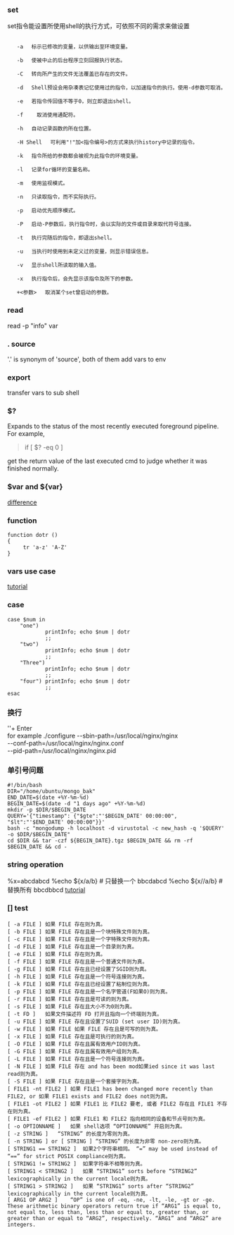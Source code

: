 ### set
set指令能设置所使用shell的执行方式，可依照不同的需求来做设置
```

   -a 　标示已修改的变量，以供输出至环境变量。

   -b 　使被中止的后台程序立刻回报执行状态。

   -C 　转向所产生的文件无法覆盖已存在的文件。

   -d 　Shell预设会用杂凑表记忆使用过的指令，以加速指令的执行。使用-d参数可取消。

   -e 　若指令传回值不等于0，则立即退出shell。

   -f　 　取消使用通配符。

   -h 　自动记录函数的所在位置。

   -H Shell 　可利用"!"加<指令编号>的方式来执行history中记录的指令。

   -k 　指令所给的参数都会被视为此指令的环境变量。

   -l 　记录for循环的变量名称。

   -m 　使用监视模式。

   -n 　只读取指令，而不实际执行。

   -p 　启动优先顺序模式。

   -P 　启动-P参数后，执行指令时，会以实际的文件或目录来取代符号连接。

   -t 　执行完随后的指令，即退出shell。

   -u 　当执行时使用到未定义过的变量，则显示错误信息。

   -v 　显示shell所读取的输入值。

   -x 　执行指令后，会先显示该指令及所下的参数。

   +<参数> 　取消某个set曾启动的参数。
```

### read
read -p "info" var

### . source
'.' is synonym of 'source', both of them add vars to env

### export
transfer vars to sub shell

### $?
Expands  to  the status of the most recently executed foreground pipeline.
For example,
> if [ $? -eq 0 ]

get the return value of the last executed cmd to judge whether it was finished normally.

### $var and ${var}
[difference](https://stackoverflow.com/questions/18135451/what-is-the-difference-between-var-var-and-var-in-the-bash-shell)

### function
    function dotr ()
    {
         tr 'a-z' 'A-Z'
    }

### vars use case
[tutorial](http://blog.csdn.net/jinzhao1993/article/details/53579723)

### case
    case $num in
        "one")
                printInfo; echo $num | dotr
                ;;
        "two")
                printInfo; echo $num | dotr
                ;;
        "Three")
                printInfo; echo $num | dotr
                ;;
        "four") printInfo; echo $num | dotr
                ;;
    esac

### 换行
'\'+ Enter  
for example
  ./configure --sbin-path=/usr/local/nginx/nginx \
  --conf-path=/usr/local/nginx/nginx.conf \
  --pid-path=/usr/local/nginx/nginx.pid


### 单引号问题
~~~
#!/bin/bash
DIR="/home/ubuntu/mongo_bak"
END_DATE=$(date +%Y-%m-%d)
BEGIN_DATE=$(date -d "1 days ago" +%Y-%m-%d)
mkdir -p $DIR/$BEGIN_DATE
QUERY='{"timestamp": {"$gte":"'$BEGIN_DATE' 00:00:00", "$lt":"'$END_DATE' 00:00:00"}}'
bash -c "mongodump -h localhost -d virustotal -c new_hash -q '$QUERY' -o $DIR/$BEGIN_DATE"
cd $DIR && tar -czf ${BEGIN_DATE}.tgz $BEGIN_DATE && rm -rf $BEGIN_DATE && cd -
~~~


### string operation
%x=abcdabcd
%echo ${x/a/b} # 只替换一个
bbcdabcd
%echo ${x//a/b} # 替换所有
bbcdbbcd
[tutorial](http://justcoding.iteye.com/blog/1963463)


### [] test
~~~
[ -a FILE ]	如果 FILE 存在则为真。
[ -b FILE ]	如果 FILE 存在且是一个块特殊文件则为真。
[ -c FILE ]	如果 FILE 存在且是一个字特殊文件则为真。
[ -d FILE ]	如果 FILE 存在且是一个目录则为真。
[ -e FILE ]	如果 FILE 存在则为真。
[ -f FILE ]	如果 FILE 存在且是一个普通文件则为真。
[ -g FILE ]	如果 FILE 存在且已经设置了SGID则为真。
[ -h FILE ]	如果 FILE 存在且是一个符号连接则为真。
[ -k FILE ]	如果 FILE 存在且已经设置了粘制位则为真。
[ -p FILE ]	如果 FILE 存在且是一个名字管道(F如果O)则为真。
[ -r FILE ]	如果 FILE 存在且是可读的则为真。
[ -s FILE ]	如果 FILE 存在且大小不为0则为真。
[ -t FD ]	如果文件描述符 FD 打开且指向一个终端则为真。
[ -u FILE ]	如果 FILE 存在且设置了SUID (set user ID)则为真。
[ -w FILE ]	如果 FILE 如果 FILE 存在且是可写的则为真。
[ -x FILE ]	如果 FILE 存在且是可执行的则为真。
[ -O FILE ]	如果 FILE 存在且属有效用户ID则为真。
[ -G FILE ]	如果 FILE 存在且属有效用户组则为真。
[ -L FILE ]	如果 FILE 存在且是一个符号连接则为真。
[ -N FILE ]	如果 FILE 存在 and has been mod如果ied since it was last read则为真。
[ -S FILE ]	如果 FILE 存在且是一个套接字则为真。
[ FILE1 -nt FILE2 ]	如果 FILE1 has been changed more recently than FILE2, or 如果 FILE1 exists and FILE2 does not则为真。
[ FILE1 -ot FILE2 ]	如果 FILE1 比 FILE2 要老, 或者 FILE2 存在且 FILE1 不存在则为真。
[ FILE1 -ef FILE2 ]	如果 FILE1 和 FILE2 指向相同的设备和节点号则为真。
[ -o OPTIONNAME ]	如果 shell选项 “OPTIONNAME” 开启则为真。
[ -z STRING ]	“STRING” 的长度为零则为真。
[ -n STRING ] or [ STRING ]	“STRING” 的长度为非零 non-zero则为真。
[ STRING1 == STRING2 ]	如果2个字符串相同。 “=” may be used instead of “==” for strict POSIX compliance则为真。
[ STRING1 != STRING2 ]	如果字符串不相等则为真。
[ STRING1 < STRING2 ]	如果 “STRING1” sorts before “STRING2” lexicographically in the current locale则为真。
[ STRING1 > STRING2 ]	如果 “STRING1” sorts after “STRING2” lexicographically in the current locale则为真。
[ ARG1 OP ARG2 ]	“OP” is one of -eq, -ne, -lt, -le, -gt or -ge. These arithmetic binary operators return true if “ARG1” is equal to, not equal to, less than, less than or equal to, greater than, or greater than or equal to “ARG2”, respectively. “ARG1” and “ARG2” are integers.
~~~

